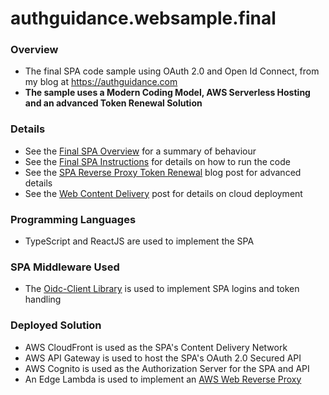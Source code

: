 # authguidance.websample.final

### Overview

* The final SPA code sample using OAuth 2.0 and Open Id Connect, from my blog at https://authguidance.com
* **The sample uses a Modern Coding Model, AWS Serverless Hosting and an advanced Token Renewal Solution**

### Details

* See the [Final SPA Overview](https://authguidance.com/2019/04/07/local-ui-setup/) for a summary of behaviour
* See the [Final SPA Instructions](https://authguidance.com/2019/04/08/how-to-run-the-react-js-spa/) for details on how to run the code
* See the [SPA Reverse Proxy Token Renewal](https://authguidance.com/2020/07/21/spa-reverse-proxy-based-token-renewal/) blog post for advanced details
* See the [Web Content Delivery](https://authguidance.com/2018/12/02/spa-content-deployment/) post for details on cloud deployment

### Programming Languages

* TypeScript and ReactJS are used to implement the SPA

### SPA Middleware Used

* The [Oidc-Client Library](https://github.com/IdentityModel/oidc-client-js) is used to implement SPA logins and token handling

### Deployed Solution

* AWS CloudFront is used as the SPA's Content Delivery Network
* AWS API Gateway is used to host the SPA's OAuth 2.0 Secured API
* AWS Cognito is used as the Authorization Server for the SPA and API
* An Edge Lambda is used to implement an [AWS Web Reverse Proxy](https://authguidance.com/2020/07/21/spa-reverse-proxy-implementation/)
